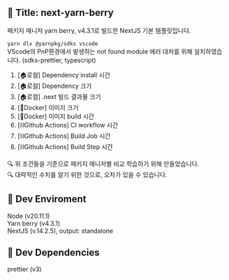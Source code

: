 ## :memo: Title: next-yarn-berry

패키지 매니저 yarn berry, v4.3.1로 빌드한 NextJS 기본 템플릿입니다.   

``yarn dlx @yarnpkg/sdks vscode``   
VScode의 PnP환경에서 발생하는 not found module 에러 대처를 위해 설치하였습니다. (sdks-prettier, typescript)

1. [🏠로컬] Dependency install 시간
2. [🏠로컬] Dependency 크기
3. [🏠로컬] .next 빌드 결과물 크기
4. [🐳Docker] 이미지 크기
5. [🐳Docker] 이미지 build 시간
6. [⛓️Github Actions] CI workflow 시간
7. [⛓️Github Actions] Build Job 시간
8. [⛓️Github Actions] Build Step 시간

:mag: 위 조건들을 기준으로 패키지 매니저별 비교 학습하기 위해 만들었습니다.  
:mag: 대략적인 수치를 알기 위한 것으로, 오차가 있을 수 있습니다.  


## :pushpin: Dev Enviroment

Node (v20.11.1)  
Yarn berry (v4.3.1)  
NextJS (v.14.2.5), output: standalone

## :pushpin: Dev Dependencies

prettier (v3)
